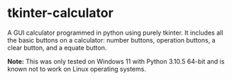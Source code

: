 # tkinter-calculator
A GUI calculator programmed in python using purely tkinter.
It includes all the basic buttons on a calculator: number buttons, operation buttons, a clear button, and a equate button.

**Note:** This was only tested on Windows 11 with Python 3.10.5 64-bit and is known not to work on Linux operating systems.
